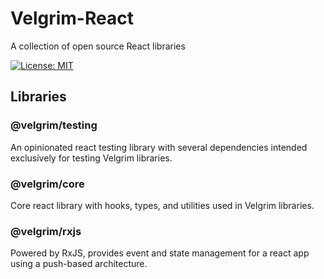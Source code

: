 # Velgrim-React
A collection of open source React libraries

[![License: MIT](https://img.shields.io/badge/License-MIT-green.svg)](https://opensource.org/licenses/MIT)

## Libraries
### @velgrim/testing
An opinionated react testing library with several dependencies intended exclusively for testing Velgrim libraries.
### @velgrim/core
Core react library with hooks, types, and utilities used in Velgrim libraries.
### @velgrim/rxjs
Powered by RxJS, provides event and state management for a react app using a push-based architecture.
